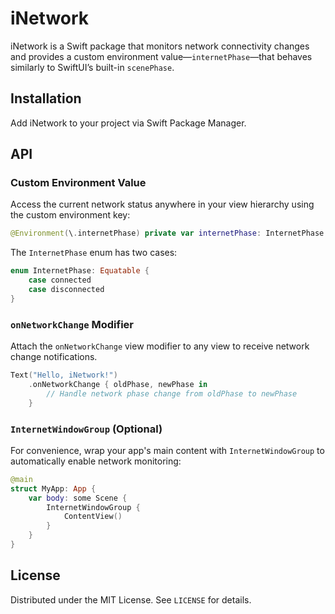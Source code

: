 # iNetwork

iNetwork is a Swift package that monitors network connectivity changes and provides a custom environment value—`internetPhase`—that behaves similarly to SwiftUI’s built-in `scenePhase`.

## Installation

Add iNetwork to your project via Swift Package Manager.

## API

### Custom Environment Value

Access the current network status anywhere in your view hierarchy using the custom environment key:

```swift
@Environment(\.internetPhase) private var internetPhase: InternetPhase
```

The `InternetPhase` enum has two cases:

```swift
enum InternetPhase: Equatable {
    case connected
    case disconnected
}
```

### `onNetworkChange` Modifier

Attach the `onNetworkChange` view modifier to any view to receive network change notifications.

```swift
Text("Hello, iNetwork!")
    .onNetworkChange { oldPhase, newPhase in
        // Handle network phase change from oldPhase to newPhase
    }
```

### `InternetWindowGroup` (Optional)

For convenience, wrap your app's main content with `InternetWindowGroup` to automatically enable network monitoring:

```swift
@main
struct MyApp: App {
    var body: some Scene {
        InternetWindowGroup {
            ContentView()
        }
    }
}
```

## License

Distributed under the MIT License. See `LICENSE` for details.
